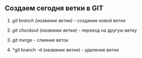 ## Создаем сегодня ветки в GIT

1. *git branch (название ветки)* - создание новой ветки

2. *git checkout (название ветки)* - переход на другую ветку 

3. *git merge* - слияние веток

4. *git branch -d (название ветки) - удаление ветки

